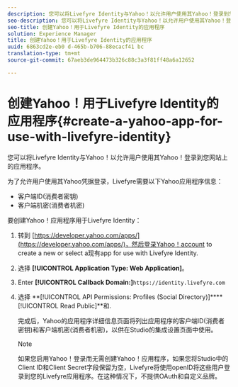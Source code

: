 ```yaml
---
description: 您可以将Livefyre Identity与Yahoo！以允许用户使用其Yahoo！登录到您网站上的应用程序。
seo-description: 您可以将Livefyre Identity与Yahoo！以允许用户使用其Yahoo！登录到您网站上的应用程序。
seo-title: 创建Yahoo！用于Livefyre Identity的应用程序
solution: Experience Manager
title: 创建Yahoo！用于Livefyre Identity的应用程序
uuid: 6863cd2e-eb0 d-465b-b706-88ecacf41 bc
translation-type: tm+mt
source-git-commit: 67aeb3de964473b326c88c3a3f81ff48a6a12652

---
```



# 创建Yahoo！用于Livefyre Identity的应用程序{#create-a-yahoo-app-for-use-with-livefyre-identity}

您可以将Livefyre Identity与Yahoo！以允许用户使用其Yahoo！登录到您网站上的应用程序。

为了允许用户使用其Yahoo凭据登录，Livefyre需要以下Yahoo应用程序信息：

* 客户端ID(消费者密钥)
* 客户端机密(消费者机密)

要创建Yahoo！应用程序用于Livefyre Identity：

1. 转到 [https://developer.yahoo.com/apps/](https://developer.yahoo.com/apps/)，然后登录Yahoo！account to create a new or select a现有app for use with Livefyre Identity.
1. 选择 **[!UICONTROL Application Type: Web Application]**。
1. Enter **[!UICONTROL Callback Domain:]**`https://identity.livefyre.com`
1. 选择 **[!UICONTROL API Permissions: Profiles (Social Directory)]****[!UICONTROL Read Public]**和.

   完成后，Yahoo的应用程序详细信息页面将列出应用程序的客户端ID(消费者密钥)和客户端机密(消费者机密)，以供在Studio的集成设置页面中使用。

   >[!NOTE]
   >
   >如果您启用Yahoo！登录而无需创建Yahoo！应用程序，如果您将Studio中的Client ID和Client Secret字段保留为空，Livefyre将使用openID将这些用户登录到您的Livefyre应用程序。在这种情况下，不提供OAuth和自定义品牌。